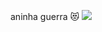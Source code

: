 aninha guerra
😻
![](https://media3.giphy.com/media/v1.Y2lkPTc5MGI3NjExNW45YXZqcmlkNWxnaTR0bXd4OHkwamhwYmhveXA0ZW90NzMyNWZieiZlcD12MV9pbnRlcm5hbF9naWZfYnlfaWQmY3Q9Zw/1jOoLUdkTYQhetVky1/giphy.webp)
